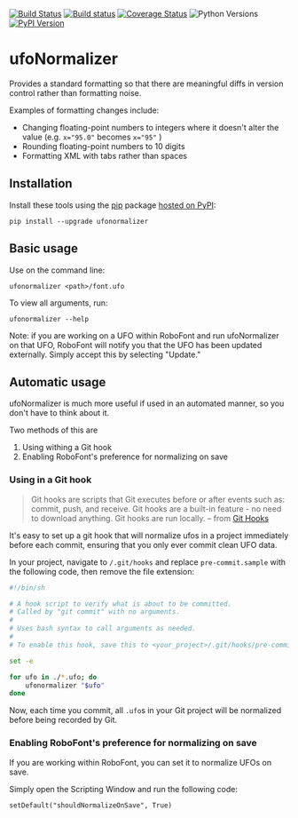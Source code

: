 [![Build Status](https://travis-ci.org/unified-font-object/ufoNormalizer.svg)](https://travis-ci.org/unified-font-object/ufoNormalizer)
[![Build status](https://ci.appveyor.com/api/projects/status/pc4l0dryn5hevcw4?svg=true)](https://ci.appveyor.com/project/miguelsousa/ufonormalizer)
[![Coverage Status](https://coveralls.io/repos/unified-font-object/ufoNormalizer/badge.svg?branch=master&service=github)](https://coveralls.io/github/unified-font-object/ufoNormalizer?branch=master)
![Python Versions](https://img.shields.io/badge/python-2.7%2C%203.4%2C%203.5-blue.svg)
[![PyPI Version](https://img.shields.io/pypi/v/ufonormalizer.svg)](https://pypi.python.org/pypi/ufonormalizer)

# ufoNormalizer

Provides a standard formatting so that there are meaningful diffs in version control rather than formatting noise.

Examples of formatting changes include:
- Changing floating-point numbers to integers where it doesn't alter the value (e.g. `x="95.0"` becomes `x="95"` )
- Rounding floating-point numbers to 10 digits
- Formatting XML with tabs rather than spaces

## Installation

Install these tools using the [pip](https://pip.pypa.io/en/stable/installing/) package [hosted on PyPI](https://pypi.org/project/ufonormalizer/):

```
pip install --upgrade ufonormalizer
```

## Basic usage

Use on the command line:

```
ufonormalizer <path>/font.ufo
```

To view all arguments, run:

```
ufonormalizer --help
```

Note: if you are working on a UFO within RoboFont and run ufoNormalizer on that UFO, RoboFont will notify you that the UFO has been updated externally. Simply accept this by selecting "Update."

## Automatic usage

ufoNormalizer is much more useful if used in an automated manner, so you don't have to think about it. 

Two methods of this are 
1. Using withing a Git hook
2. Enabling RoboFont's preference for normalizing on save

### Using in a Git hook

> Git hooks are scripts that Git executes before or after events such as: commit, push, and receive. Git hooks are a built-in feature - no need to download anything. Git hooks are run locally.
– from [Git Hooks](https://githooks.com/)

It's easy to set up a git hook that will normalize ufos in a project immediately before each commit, ensuring that you only ever commit clean UFO data.

In your project, navigate to `/.git/hooks` and replace `pre-commit.sample` with the following code, then remove the file extension:

```bash
#!/bin/sh

# A hook script to verify what is about to be committed.
# Called by "git commit" with no arguments.
#
# Uses bash syntax to call arguments as needed.
#
# To enable this hook, save this to <your_project>/.git/hooks/pre-commit (with no file extension)

set -e

for ufo in ./*.ufo; do
    ufonormalizer "$ufo"
done
```

Now, each time you commit, all `.ufo`s in your Git project will be normalized before being recorded by Git.

### Enabling RoboFont's preference for normalizing on save

If you are working within RoboFont, you can set it to normalize UFOs on save.

Simply open the Scripting Window and run the following code:

```
setDefault("shouldNormalizeOnSave", True)
```

